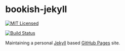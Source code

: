 # bookish-jekyll

[![MIT Licensed](https://img.shields.io/:license-mit-blue.svg?style=flat)](https://raw.githubusercontent.com/sheeeng/bookish-jekyll/master/LICENSE)

[![Build Status](https://travis-ci.org/sheeeng/bookish-jekyll.svg?branch=master)](https://travis-ci.org/sheeeng/bookish-jekyll)

Maintaining a personal [Jekyll](https://jekyllrb.com) based [GitHub Pages](https://pages.github.com/) site.
